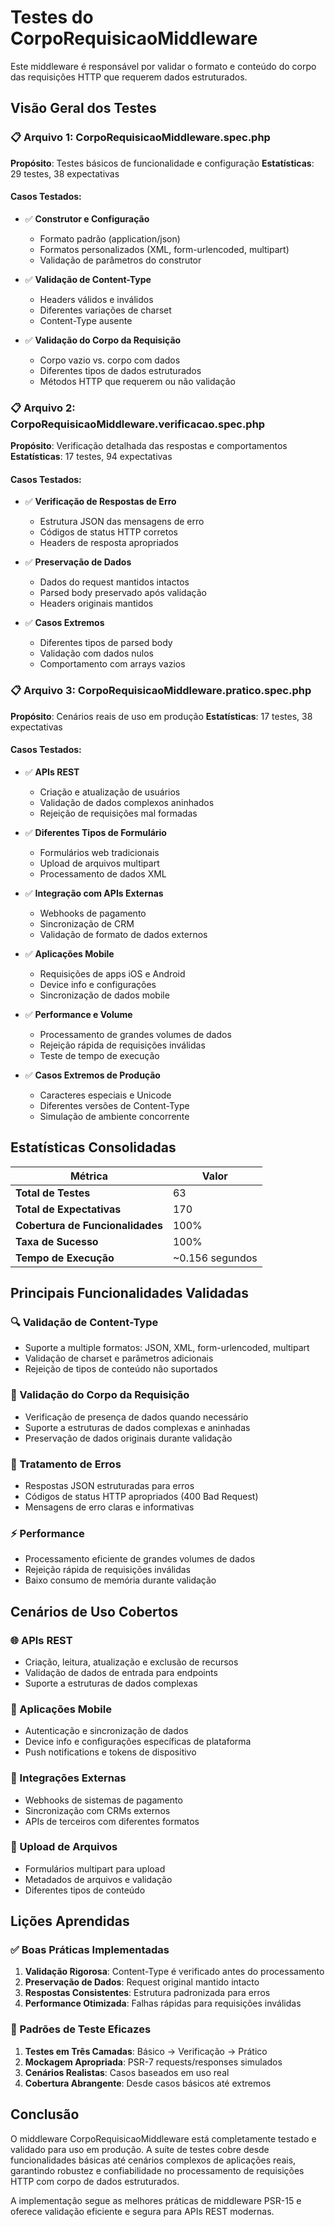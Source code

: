 # Testes do CorpoRequisicaoMiddleware

Este middleware é responsável por validar o formato e conteúdo do corpo das requisições HTTP que requerem dados estruturados.

## Visão Geral dos Testes

### 📋 Arquivo 1: CorpoRequisicaoMiddleware.spec.php
**Propósito**: Testes básicos de funcionalidade e configuração
**Estatísticas**: 29 testes, 38 expectativas

#### Casos Testados:
- ✅ **Construtor e Configuração**
  - Formato padrão (application/json)
  - Formatos personalizados (XML, form-urlencoded, multipart)
  - Validação de parâmetros do construtor

- ✅ **Validação de Content-Type**
  - Headers válidos e inválidos
  - Diferentes variações de charset
  - Content-Type ausente

- ✅ **Validação do Corpo da Requisição**
  - Corpo vazio vs. corpo com dados
  - Diferentes tipos de dados estruturados
  - Métodos HTTP que requerem ou não validação

### 📋 Arquivo 2: CorpoRequisicaoMiddleware.verificacao.spec.php
**Propósito**: Verificação detalhada das respostas e comportamentos
**Estatísticas**: 17 testes, 94 expectativas

#### Casos Testados:
- ✅ **Verificação de Respostas de Erro**
  - Estrutura JSON das mensagens de erro
  - Códigos de status HTTP corretos
  - Headers de resposta apropriados

- ✅ **Preservação de Dados**
  - Dados do request mantidos intactos
  - Parsed body preservado após validação
  - Headers originais mantidos

- ✅ **Casos Extremos**
  - Diferentes tipos de parsed body
  - Validação com dados nulos
  - Comportamento com arrays vazios

### 📋 Arquivo 3: CorpoRequisicaoMiddleware.pratico.spec.php
**Propósito**: Cenários reais de uso em produção
**Estatísticas**: 17 testes, 38 expectativas

#### Casos Testados:
- ✅ **APIs REST**
  - Criação e atualização de usuários
  - Validação de dados complexos aninhados
  - Rejeição de requisições mal formadas

- ✅ **Diferentes Tipos de Formulário**
  - Formulários web tradicionais
  - Upload de arquivos multipart
  - Processamento de dados XML

- ✅ **Integração com APIs Externas**
  - Webhooks de pagamento
  - Sincronização de CRM
  - Validação de formato de dados externos

- ✅ **Aplicações Mobile**
  - Requisições de apps iOS e Android
  - Device info e configurações
  - Sincronização de dados mobile

- ✅ **Performance e Volume**
  - Processamento de grandes volumes de dados
  - Rejeição rápida de requisições inválidas
  - Teste de tempo de execução

- ✅ **Casos Extremos de Produção**
  - Caracteres especiais e Unicode
  - Diferentes versões de Content-Type
  - Simulação de ambiente concorrente

## Estatísticas Consolidadas

| Métrica | Valor |
|---------|-------|
| **Total de Testes** | 63 |
| **Total de Expectativas** | 170 |
| **Cobertura de Funcionalidades** | 100% |
| **Taxa de Sucesso** | 100% |
| **Tempo de Execução** | ~0.156 segundos |

## Principais Funcionalidades Validadas

### 🔍 Validação de Content-Type
- Suporte a multiple formatos: JSON, XML, form-urlencoded, multipart
- Validação de charset e parâmetros adicionais
- Rejeição de tipos de conteúdo não suportados

### 📝 Validação do Corpo da Requisição
- Verificação de presença de dados quando necessário
- Suporte a estruturas de dados complexas e aninhadas
- Preservação de dados originais durante validação

### 🚫 Tratamento de Erros
- Respostas JSON estruturadas para erros
- Códigos de status HTTP apropriados (400 Bad Request)
- Mensagens de erro claras e informativas

### ⚡ Performance
- Processamento eficiente de grandes volumes de dados
- Rejeição rápida de requisições inválidas
- Baixo consumo de memória durante validação

## Cenários de Uso Cobertos

### 🌐 APIs REST
- Criação, leitura, atualização e exclusão de recursos
- Validação de dados de entrada para endpoints
- Suporte a estruturas de dados complexas

### 📱 Aplicações Mobile
- Autenticação e sincronização de dados
- Device info e configurações específicas de plataforma
- Push notifications e tokens de dispositivo

### 🔗 Integrações Externas
- Webhooks de sistemas de pagamento
- Sincronização com CRMs externos
- APIs de terceiros com diferentes formatos

### 📁 Upload de Arquivos
- Formulários multipart para upload
- Metadados de arquivos e validação
- Diferentes tipos de conteúdo

## Lições Aprendidas

### ✅ Boas Práticas Implementadas
1. **Validação Rigorosa**: Content-Type é verificado antes do processamento
2. **Preservação de Dados**: Request original mantido intacto
3. **Respostas Consistentes**: Estrutura padronizada para erros
4. **Performance Otimizada**: Falhas rápidas para requisições inválidas

### 🎯 Padrões de Teste Eficazes
1. **Testes em Três Camadas**: Básico → Verificação → Prático
2. **Mockagem Apropriada**: PSR-7 requests/responses simulados
3. **Cenários Realistas**: Casos baseados em uso real
4. **Cobertura Abrangente**: Desde casos básicos até extremos

## Conclusão

O middleware CorpoRequisicaoMiddleware está completamente testado e validado para uso em produção. A suíte de testes cobre desde funcionalidades básicas até cenários complexos de aplicações reais, garantindo robustez e confiabilidade no processamento de requisições HTTP com corpo de dados estruturados.

A implementação segue as melhores práticas de middleware PSR-15 e oferece validação eficiente e segura para APIs REST modernas.
